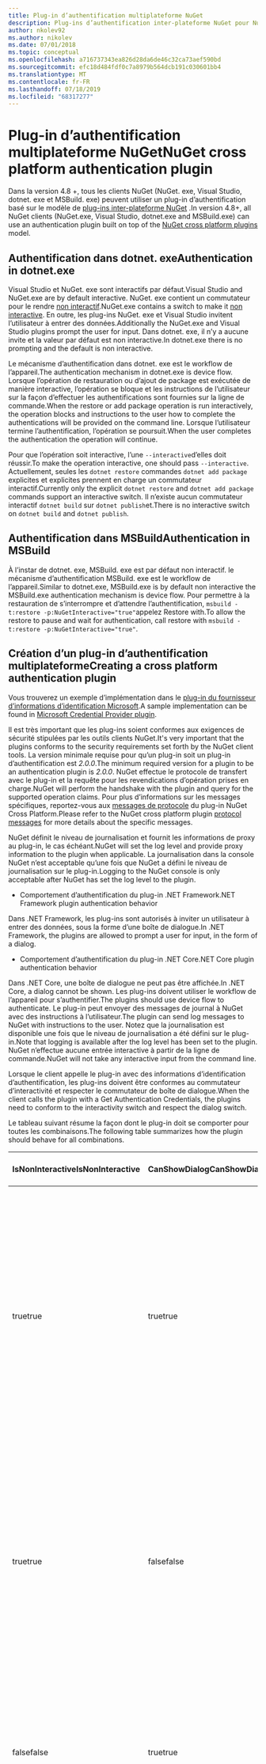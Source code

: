 ```yaml
---
title: Plug-in d’authentification multiplateforme NuGet
description: Plug-ins d’authentification inter-plateforme NuGet pour NuGet. exe, dotnet. exe, MSBuild. exe et Visual Studio
author: nkolev92
ms.author: nikolev
ms.date: 07/01/2018
ms.topic: conceptual
ms.openlocfilehash: a716737343ea826d28da6de46c32ca73aef590bd
ms.sourcegitcommit: efc18d484fdf0c7a8979b564dcb191c030601bb4
ms.translationtype: MT
ms.contentlocale: fr-FR
ms.lasthandoff: 07/18/2019
ms.locfileid: "68317277"
---
```

# <a name="nuget-cross-platform-authentication-plugin"></a><span data-ttu-id="d29e3-103">Plug-in d’authentification multiplateforme NuGet</span><span class="sxs-lookup"><span data-stu-id="d29e3-103">NuGet cross platform authentication plugin</span></span>

<span data-ttu-id="d29e3-104">Dans la version 4.8 +, tous les clients NuGet (NuGet. exe, Visual Studio, dotnet. exe et MSBuild. exe) peuvent utiliser un plug-in d’authentification basé sur le modèle de [plug-ins inter-plateforme NuGet](NuGet-Cross-Platform-Plugins.md) .</span><span class="sxs-lookup"><span data-stu-id="d29e3-104">In version 4.8+, all NuGet clients (NuGet.exe, Visual Studio, dotnet.exe and MSBuild.exe) can use an authentication plugin built on top of the [NuGet cross platform plugins](NuGet-Cross-Platform-Plugins.md) model.</span></span>

## <a name="authentication-in-dotnetexe"></a><span data-ttu-id="d29e3-105">Authentification dans dotnet. exe</span><span class="sxs-lookup"><span data-stu-id="d29e3-105">Authentication in dotnet.exe</span></span>

<span data-ttu-id="d29e3-106">Visual Studio et NuGet. exe sont interactifs par défaut.</span><span class="sxs-lookup"><span data-stu-id="d29e3-106">Visual Studio and NuGet.exe are by default interactive.</span></span> <span data-ttu-id="d29e3-107">NuGet. exe contient un commutateur pour le rendre [non interactif](../nuget-exe-CLI-Reference.md).</span><span class="sxs-lookup"><span data-stu-id="d29e3-107">NuGet.exe contains a switch to make it [non interactive](../nuget-exe-CLI-Reference.md).</span></span>
<span data-ttu-id="d29e3-108">En outre, les plug-ins NuGet. exe et Visual Studio invitent l’utilisateur à entrer des données.</span><span class="sxs-lookup"><span data-stu-id="d29e3-108">Additionally the NuGet.exe and Visual Studio plugins prompt the user for input.</span></span>
<span data-ttu-id="d29e3-109">Dans dotnet. exe, il n’y a aucune invite et la valeur par défaut est non interactive.</span><span class="sxs-lookup"><span data-stu-id="d29e3-109">In dotnet.exe there is no prompting and the default is non interactive.</span></span>

<span data-ttu-id="d29e3-110">Le mécanisme d’authentification dans dotnet. exe est le workflow de l’appareil.</span><span class="sxs-lookup"><span data-stu-id="d29e3-110">The authentication mechanism in dotnet.exe is device flow.</span></span> <span data-ttu-id="d29e3-111">Lorsque l’opération de restauration ou d’ajout de package est exécutée de manière interactive, l’opération se bloque et les instructions de l’utilisateur sur la façon d’effectuer les authentifications sont fournies sur la ligne de commande.</span><span class="sxs-lookup"><span data-stu-id="d29e3-111">When the restore or add package operation is run interactively, the operation blocks and instructions to the user how to complete the authentications will be provided on the command line.</span></span>
<span data-ttu-id="d29e3-112">Lorsque l’utilisateur termine l’authentification, l’opération se poursuit.</span><span class="sxs-lookup"><span data-stu-id="d29e3-112">When the user completes the authentication the operation will continue.</span></span>

<span data-ttu-id="d29e3-113">Pour que l’opération soit interactive, l’une `--interactive`d’elles doit réussir.</span><span class="sxs-lookup"><span data-stu-id="d29e3-113">To make the operation interactive, one should pass `--interactive`.</span></span>
<span data-ttu-id="d29e3-114">Actuellement, seules les `dotnet restore` commandes `dotnet add package` explicites et explicites prennent en charge un commutateur interactif.</span><span class="sxs-lookup"><span data-stu-id="d29e3-114">Currently only the explicit `dotnet restore` and `dotnet add package` commands support an interactive switch.</span></span>
<span data-ttu-id="d29e3-115">Il n’existe aucun commutateur interactif `dotnet build` sur `dotnet publish`et.</span><span class="sxs-lookup"><span data-stu-id="d29e3-115">There is no interactive switch on `dotnet build` and `dotnet publish`.</span></span>

## <a name="authentication-in-msbuild"></a><span data-ttu-id="d29e3-116">Authentification dans MSBuild</span><span class="sxs-lookup"><span data-stu-id="d29e3-116">Authentication in MSBuild</span></span>

<span data-ttu-id="d29e3-117">À l’instar de dotnet. exe, MSBuild. exe est par défaut non interactif. le mécanisme d’authentification MSBuild. exe est le workflow de l’appareil.</span><span class="sxs-lookup"><span data-stu-id="d29e3-117">Similar to dotnet.exe, MSBuild.exe is by default non interactive the MSBuild.exe authentication mechanism is device flow.</span></span>
<span data-ttu-id="d29e3-118">Pour permettre à la restauration de s’interrompre et d’attendre l’authentification, `msbuild -t:restore -p:NuGetInteractive="true"`appelez Restore with.</span><span class="sxs-lookup"><span data-stu-id="d29e3-118">To allow the restore to pause and wait for authentication, call restore with `msbuild -t:restore -p:NuGetInteractive="true"`.</span></span>

## <a name="creating-a-cross-platform-authentication-plugin"></a><span data-ttu-id="d29e3-119">Création d’un plug-in d’authentification multiplateforme</span><span class="sxs-lookup"><span data-stu-id="d29e3-119">Creating a cross platform authentication plugin</span></span>

<span data-ttu-id="d29e3-120">Vous trouverez un exemple d’implémentation dans le [plug-in du fournisseur d’informations d’identification Microsoft](https://github.com/Microsoft/artifacts-credprovider).</span><span class="sxs-lookup"><span data-stu-id="d29e3-120">A sample implementation can be found in [Microsoft Credential Provider plugin](https://github.com/Microsoft/artifacts-credprovider).</span></span>

<span data-ttu-id="d29e3-121">Il est très important que les plug-ins soient conformes aux exigences de sécurité stipulées par les outils clients NuGet.</span><span class="sxs-lookup"><span data-stu-id="d29e3-121">It's very important that the plugins conforms to the security requirements set forth by the NuGet client tools.</span></span>
<span data-ttu-id="d29e3-122">La version minimale requise pour qu’un plug-in soit un plug-in d’authentification est *2.0.0*.</span><span class="sxs-lookup"><span data-stu-id="d29e3-122">The minimum required version for a plugin to be an authentication plugin is *2.0.0*.</span></span>
<span data-ttu-id="d29e3-123">NuGet effectue le protocole de transfert avec le plug-in et la requête pour les revendications d’opération prises en charge.</span><span class="sxs-lookup"><span data-stu-id="d29e3-123">NuGet will perform the handshake with the plugin and query for the supported operation claims.</span></span>
<span data-ttu-id="d29e3-124">Pour plus d’informations sur les messages spécifiques, reportez-vous aux [messages de protocole](NuGet-Cross-Platform-Plugins.md#protocol-messages-index) du plug-in NuGet Cross Platform.</span><span class="sxs-lookup"><span data-stu-id="d29e3-124">Please refer to the NuGet cross platform plugin [protocol messages](NuGet-Cross-Platform-Plugins.md#protocol-messages-index) for more details about the specific messages.</span></span>

<span data-ttu-id="d29e3-125">NuGet définit le niveau de journalisation et fournit les informations de proxy au plug-in, le cas échéant.</span><span class="sxs-lookup"><span data-stu-id="d29e3-125">NuGet will set the log level and provide proxy information to the plugin when applicable.</span></span>
<span data-ttu-id="d29e3-126">La journalisation dans la console NuGet n’est acceptable qu’une fois que NuGet a défini le niveau de journalisation sur le plug-in.</span><span class="sxs-lookup"><span data-stu-id="d29e3-126">Logging to the NuGet console is only acceptable after NuGet has set the log level to the plugin.</span></span>

- <span data-ttu-id="d29e3-127">Comportement d’authentification du plug-in .NET Framework</span><span class="sxs-lookup"><span data-stu-id="d29e3-127">.NET Framework plugin authentication behavior</span></span>

<span data-ttu-id="d29e3-128">Dans .NET Framework, les plug-ins sont autorisés à inviter un utilisateur à entrer des données, sous la forme d’une boîte de dialogue.</span><span class="sxs-lookup"><span data-stu-id="d29e3-128">In .NET Framework, the plugins are allowed to prompt a user for input, in the form of a dialog.</span></span>

- <span data-ttu-id="d29e3-129">Comportement d’authentification du plug-in .NET Core</span><span class="sxs-lookup"><span data-stu-id="d29e3-129">.NET Core plugin authentication behavior</span></span>

<span data-ttu-id="d29e3-130">Dans .NET Core, une boîte de dialogue ne peut pas être affichée.</span><span class="sxs-lookup"><span data-stu-id="d29e3-130">In .NET Core, a dialog cannot be shown.</span></span> <span data-ttu-id="d29e3-131">Les plug-ins doivent utiliser le workflow de l’appareil pour s’authentifier.</span><span class="sxs-lookup"><span data-stu-id="d29e3-131">The plugins should use device flow to authenticate.</span></span>
<span data-ttu-id="d29e3-132">Le plug-in peut envoyer des messages de journal à NuGet avec des instructions à l’utilisateur.</span><span class="sxs-lookup"><span data-stu-id="d29e3-132">The plugin can send log messages to NuGet with instructions to the user.</span></span>
<span data-ttu-id="d29e3-133">Notez que la journalisation est disponible une fois que le niveau de journalisation a été défini sur le plug-in.</span><span class="sxs-lookup"><span data-stu-id="d29e3-133">Note that logging is available after the log level has been set to the plugin.</span></span>
<span data-ttu-id="d29e3-134">NuGet n’effectue aucune entrée interactive à partir de la ligne de commande.</span><span class="sxs-lookup"><span data-stu-id="d29e3-134">NuGet will not take any interactive input from the command line.</span></span>

<span data-ttu-id="d29e3-135">Lorsque le client appelle le plug-in avec des informations d’identification d’authentification, les plug-ins doivent être conformes au commutateur d’interactivité et respecter le commutateur de boîte de dialogue.</span><span class="sxs-lookup"><span data-stu-id="d29e3-135">When the client calls the plugin with a Get Authentication Credentials, the plugins need to conform to the interactivity switch and respect the dialog switch.</span></span> 

<span data-ttu-id="d29e3-136">Le tableau suivant résume la façon dont le plug-in doit se comporter pour toutes les combinaisons.</span><span class="sxs-lookup"><span data-stu-id="d29e3-136">The following table summarizes how the plugin should behave for all combinations.</span></span>

| <span data-ttu-id="d29e3-137">IsNonInteractive</span><span class="sxs-lookup"><span data-stu-id="d29e3-137">IsNonInteractive</span></span> | <span data-ttu-id="d29e3-138">CanShowDialog</span><span class="sxs-lookup"><span data-stu-id="d29e3-138">CanShowDialog</span></span> | <span data-ttu-id="d29e3-139">Comportement du plug-in</span><span class="sxs-lookup"><span data-stu-id="d29e3-139">Plugin behavior</span></span> |
| ---------------- | ------------- | --------------- |
| <span data-ttu-id="d29e3-140">true</span><span class="sxs-lookup"><span data-stu-id="d29e3-140">true</span></span> | <span data-ttu-id="d29e3-141">true</span><span class="sxs-lookup"><span data-stu-id="d29e3-141">true</span></span> | <span data-ttu-id="d29e3-142">Le commutateur IsNonInteractive est prioritaire sur le commutateur de boîte de dialogue.</span><span class="sxs-lookup"><span data-stu-id="d29e3-142">The IsNonInteractive switch takes precedence over the dialog switch.</span></span> <span data-ttu-id="d29e3-143">Le plug-in n’est pas autorisé à dépiler une boîte de dialogue.</span><span class="sxs-lookup"><span data-stu-id="d29e3-143">The plugin is not allowed to pop a dialog.</span></span> <span data-ttu-id="d29e3-144">Cette combinaison est uniquement valide pour les plug-ins .NET Framework</span><span class="sxs-lookup"><span data-stu-id="d29e3-144">This combination is only valid for .NET Framework plugins</span></span> |
| <span data-ttu-id="d29e3-145">true</span><span class="sxs-lookup"><span data-stu-id="d29e3-145">true</span></span> | <span data-ttu-id="d29e3-146">false</span><span class="sxs-lookup"><span data-stu-id="d29e3-146">false</span></span> | <span data-ttu-id="d29e3-147">Le commutateur IsNonInteractive est prioritaire sur le commutateur de boîte de dialogue.</span><span class="sxs-lookup"><span data-stu-id="d29e3-147">The IsNonInteractive switch takes precedence over the dialog switch.</span></span> <span data-ttu-id="d29e3-148">Le plug-in n’est pas autorisé à bloquer.</span><span class="sxs-lookup"><span data-stu-id="d29e3-148">The plugin is not allowed to block.</span></span> <span data-ttu-id="d29e3-149">Cette combinaison est uniquement valide pour les plug-ins .NET Core</span><span class="sxs-lookup"><span data-stu-id="d29e3-149">This combination is only valid for .NET Core plugins</span></span> |
| <span data-ttu-id="d29e3-150">false</span><span class="sxs-lookup"><span data-stu-id="d29e3-150">false</span></span> | <span data-ttu-id="d29e3-151">true</span><span class="sxs-lookup"><span data-stu-id="d29e3-151">true</span></span> | <span data-ttu-id="d29e3-152">Le plug-in doit afficher une boîte de dialogue.</span><span class="sxs-lookup"><span data-stu-id="d29e3-152">The plugin should show a dialog.</span></span> <span data-ttu-id="d29e3-153">Cette combinaison est uniquement valide pour les plug-ins .NET Framework</span><span class="sxs-lookup"><span data-stu-id="d29e3-153">This combination is only valid for .NET Framework plugins</span></span> |
| <span data-ttu-id="d29e3-154">false</span><span class="sxs-lookup"><span data-stu-id="d29e3-154">false</span></span> | <span data-ttu-id="d29e3-155">false</span><span class="sxs-lookup"><span data-stu-id="d29e3-155">false</span></span> | <span data-ttu-id="d29e3-156">Le plug-in ne peut pas afficher une boîte de dialogue.</span><span class="sxs-lookup"><span data-stu-id="d29e3-156">The plugin should/can not show a dialog.</span></span> <span data-ttu-id="d29e3-157">Le plug-in doit utiliser le workflow de l’appareil pour s’authentifier en consignant un message d’instruction via l’enregistreur d’événements.</span><span class="sxs-lookup"><span data-stu-id="d29e3-157">The plugin should use device flow to authenticate by logging an instruction message via the logger.</span></span> <span data-ttu-id="d29e3-158">Cette combinaison est uniquement valide pour les plug-ins .NET Core</span><span class="sxs-lookup"><span data-stu-id="d29e3-158">This combination is only valid for .NET Core plugins</span></span> |

<span data-ttu-id="d29e3-159">Pour plus d’informations sur l’écriture d’un plug-in, reportez-vous aux spécifications suivantes.</span><span class="sxs-lookup"><span data-stu-id="d29e3-159">Please refer to the following specs before writing a plugin.</span></span>

- [<span data-ttu-id="d29e3-160">Plug-in de téléchargement de package NuGet</span><span class="sxs-lookup"><span data-stu-id="d29e3-160">NuGet Package Download Plugin</span></span>](https://github.com/NuGet/Home/wiki/NuGet-Package-Download-Plugin)
- [<span data-ttu-id="d29e3-161">Plug-in d’authentification Cross plat NuGet</span><span class="sxs-lookup"><span data-stu-id="d29e3-161">NuGet cross plat authentication plugin</span></span>](https://github.com/NuGet/Home/wiki/NuGet-cross-plat-authentication-plugin)
